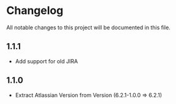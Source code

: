 # Changelog

All notable changes to this project will be documented in this file.

## 1.1.1

- Add support for old JIRA

## 1.1.0

- Extract Atlassian Version from Version (6.2.1-1.0.0 => 6.2.1)
